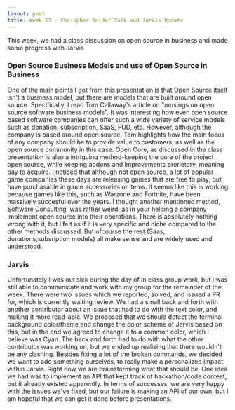 ```yaml
---
layout: post
title: Week 13 - Chrispher Snider Talk and Jarvis Update
---
```

This week, we had a class discussion on open source in business and made some progress with Jarvis
<!--more-->
### Open Source Business Models and use of Open Source in Business


One of the main points I got from this presentation is that Open Source itself isn't a business model, but there are models that are built around open 
source. Specifically, I read Tom Callaway's article on "musings on open source software business models". It was interesting how even open source based software
companies can offer such a wide variety of service models such as donation, subscription, SaaS, FUD, etc. However, although the company is based around open source, Tom highlights how the main focus of any company should be to provide value to customers, as well as the open source community in this case. Open Core, as discussed in the class presentation is also a intriguing method-keeping the core of the project open source, while keeping addons and improvements prorietary, meaning pay to acquire. I noticed that although not open source, a lot of popular game companies these days are releasing games that are free to play, but have purchasable in game accessories or items. It seems like this is working because games like this, such as Warzone and Fortnite, have been massively succesful over the years. I thought another mentioned method, Software Consulting, was rather weird, as in your helping a company implement open source into their operations. There is absolutely nothing wrong with it, but I felt as if it is very specific and niche compared to the other methods discussed. But ofcourse the rest (Saas, donations,subsription models) all make sense and are widely used and understood.

### Jarvis
Unfortunately I was out sick during the day of in class group work, but I was still able to communicate and work with my group for the remainder of the week. There were two issues which we reported, solved, and issued a PR for, which is currently waiting review. We had a small back and forth with another contributor about an issue that had to do with the text color, and making it more read-able. We proposed that we should detect the terminal background color/theme and change the color scheme of Jarvis based on this, but in the end we agreed to change it to a common color, which I believe was Cyan. The back and forth had to do with what the other contributor was working on, but we ended up realizing that there wouldn't be any clashing. Besides fixing a lot of the broken commands, we decided we want to add something ourselves, to really make a personalized impact within Jarvis. Right now we are brainstorming what that should be. One idea we had was to implement an API that kept track of hackathon/code contest, but it already existed apparently. In terms of successes, we are very happy with the issues we've fixed, but our failure is making an API of our own, but I am hopeful that we can get it done before presentations.
